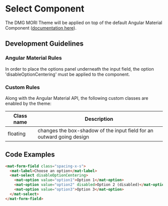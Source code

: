 ﻿# Select Component

The DMG MORI Theme will be applied on top of the default Angular Material Component ([documentation here](https://material.angular.io/components/select/overview)).

## Development Guidelines

### Angular Material Rules

In order to place the options panel underneath the input field, the option 'disableOptionCentering' must be applied to the component.

### Custom Rules

Along with the Angular Material API, the following custom classes are enabled by the theme:

| Class name | Description                                                           |
| ---------- | --------------------------------------------------------------------- |
| floating   | changes the box-shadow of the input field for an outward going design |

## Code Examples

```html
<mat-form-field class="spacing-x-s">
  <mat-label>Choose an option</mat-label>
  <mat-select disableOptionCentering>
    <mat-option value="option1">Option 1</mat-option>
    <mat-option value="option2" disabled>Option 2 (disabled)</mat-option>
    <mat-option value="option3">Option 3</mat-option>
  </mat-select>
</mat-form-field>
```

